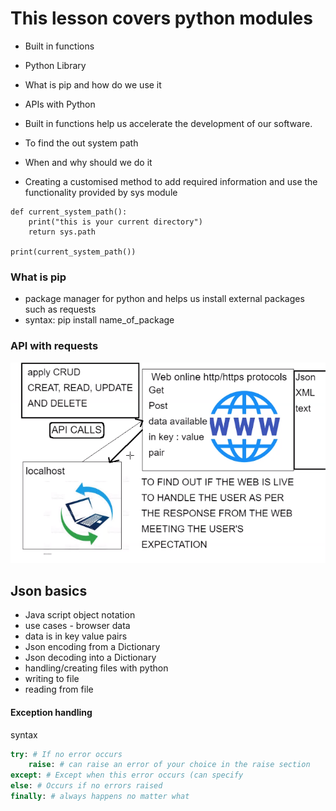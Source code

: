 # This lesson covers python modules

- Built in functions
- Python Library
- What is pip and how do we use it 
- APIs with Python

- Built in functions help us accelerate the development of our software.


- To find the out system path
- When and why should we do it
- Creating a customised method to add required information and use the functionality provided by sys module
``` 
def current_system_path():
    print("this is your current directory")
    return sys.path

print(current_system_path()) 
```

### What is pip
- package manager for python and helps us install external packages
such as requests
- syntax: pip install name_of_package


### API with requests

![](/CRUD.png)


## Json basics
- Java script object notation
- use cases - browser data
- data is in key value pairs
- Json encoding from a Dictionary
- Json decoding into a Dictionary
- handling/creating files with python
- writing to file
- reading from file


#### Exception handling
syntax 
```python
try: # If no error occurs
    raise: # can raise an error of your choice in the raise section
except: # Except when this error occurs (can specify
else: # Occurs if no errors raised
finally: # always happens no matter what
```
